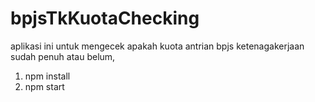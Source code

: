 # bpjsTkKuotaChecking
aplikasi ini untuk mengecek apakah kuota antrian bpjs ketenagakerjaan sudah penuh atau belum,

1. npm install
2. npm start
